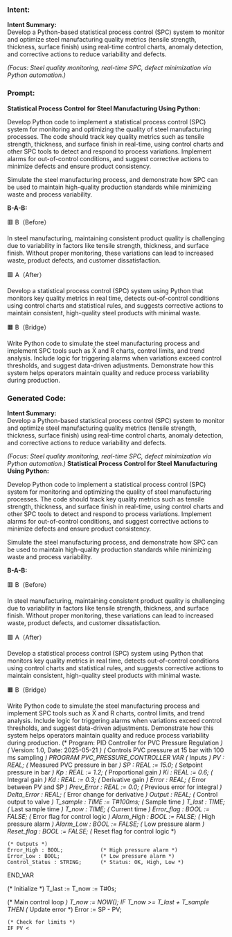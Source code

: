 ### Intent:
**Intent Summary:**  
Develop a Python-based statistical process control (SPC) system to monitor and optimize steel manufacturing quality metrics (tensile strength, thickness, surface finish) using real-time control charts, anomaly detection, and corrective actions to reduce variability and defects.  

*(Focus: Steel quality monitoring, real-time SPC, defect minimization via Python automation.)*

### Prompt:
**Statistical Process Control for Steel Manufacturing Using Python:**

Develop Python code to implement a statistical process control (SPC) system for monitoring and optimizing the quality of steel manufacturing processes. The code should track key quality metrics such as tensile strength, thickness, and surface finish in real-time, using control charts and other SPC tools to detect and respond to process variations. Implement alarms for out-of-control conditions, and suggest corrective actions to minimize defects and ensure product consistency.

Simulate the steel manufacturing process, and demonstrate how SPC can be used to maintain high-quality production standards while minimizing waste and process variability.

**B-A-B:**

🟥 B（Before）

In steel manufacturing, maintaining consistent product quality is challenging due to variability in factors like tensile strength, thickness, and surface finish. Without proper monitoring, these variations can lead to increased waste, product defects, and customer dissatisfaction.

🟩 A（After）

Develop a statistical process control (SPC) system using Python that monitors key quality metrics in real time, detects out-of-control conditions using control charts and statistical rules, and suggests corrective actions to maintain consistent, high-quality steel products with minimal waste.

🟧 B（Bridge）

Write Python code to simulate the steel manufacturing process and implement SPC tools such as X̄ and R charts, control limits, and trend analysis. Include logic for triggering alarms when variations exceed control thresholds, and suggest data-driven adjustments. Demonstrate how this system helps operators maintain quality and reduce process variability during production.

### Generated Code:
**Intent Summary:**  
Develop a Python-based statistical process control (SPC) system to monitor and optimize steel manufacturing quality metrics (tensile strength, thickness, surface finish) using real-time control charts, anomaly detection, and corrective actions to reduce variability and defects.  

*(Focus: Steel quality monitoring, real-time SPC, defect minimization via Python automation.)*
**Statistical Process Control for Steel Manufacturing Using Python:**

Develop Python code to implement a statistical process control (SPC) system for monitoring and optimizing the quality of steel manufacturing processes. The code should track key quality metrics such as tensile strength, thickness, and surface finish in real-time, using control charts and other SPC tools to detect and respond to process variations. Implement alarms for out-of-control conditions, and suggest corrective actions to minimize defects and ensure product consistency.

Simulate the steel manufacturing process, and demonstrate how SPC can be used to maintain high-quality production standards while minimizing waste and process variability.

**B-A-B:**

🟥 B（Before）

In steel manufacturing, maintaining consistent product quality is challenging due to variability in factors like tensile strength, thickness, and surface finish. Without proper monitoring, these variations can lead to increased waste, product defects, and customer dissatisfaction.

🟩 A（After）

Develop a statistical process control (SPC) system using Python that monitors key quality metrics in real time, detects out-of-control conditions using control charts and statistical rules, and suggests corrective actions to maintain consistent, high-quality steel products with minimal waste.

🟧 B（Bridge）

Write Python code to simulate the steel manufacturing process and implement SPC tools such as X̄ and R charts, control limits, and trend analysis. Include logic for triggering alarms when variations exceed control thresholds, and suggest data-driven adjustments. Demonstrate how this system helps operators maintain quality and reduce process variability during production.
(* Program: PID Controller for PVC Pressure Regulation *)
(* Version: 1.0, Date: 2025-05-21 *)
(* Controls PVC pressure at 15 bar with 100 ms sampling *)
PROGRAM PVC_PRESSURE_CONTROLLER
VAR
    (* Inputs *)
    PV : REAL;                    (* Measured PVC pressure in bar *)
    SP : REAL := 15.0;            (* Setpoint pressure in bar *)
    Kp : REAL := 1.2;             (* Proportional gain *)
    Ki : REAL := 0.6;             (* Integral gain *)
    Kd : REAL := 0.3;             (* Derivative gain *)
    Error : REAL;                 (* Error between PV and SP *)
    Prev_Error : REAL := 0.0;     (* Previous error for integral *)
    Delta_Error : REAL;           (* Error change for derivative *)
    Output : REAL;                (* Control output to valve *)
    T_sample : TIME := T#100ms;   (* Sample time *)
    T_last : TIME;                 (* Last sample time *)
    T_now : TIME;                 (* Current time *)
    Error_flag : BOOL := FALSE;   (* Error flag for control logic *)
    Alarm_High : BOOL := FALSE;   (* High pressure alarm *)
    Alarm_Low : BOOL := FALSE;    (* Low pressure alarm *)
    Reset_flag : BOOL := FALSE;   (* Reset flag for control logic *)
    
    (* Outputs *)
    Error_High : BOOL;            (* High pressure alarm *)
    Error_Low : BOOL;             (* Low pressure alarm *)
    Control_Status : STRING;      (* Status: OK, High, Low *)
END_VAR

(* Initialize *)
T_last := T_now := T#0s;

(* Main control loop *)
T_now := NOW();
IF T_now >= T_last + T_sample THEN
    (* Update error *)
    Error := SP - PV;
    
    (* Check for limits *)
    IF PV <
